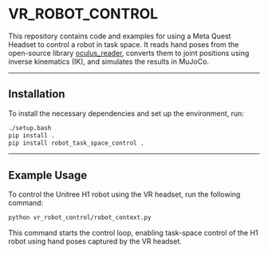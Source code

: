 # VR_ROBOT_CONTROL

This repository contains code and examples for using a Meta Quest Headset to control a robot in task space. It reads hand poses from the open-source library [oculus_reader](https://github.com/rail-berkeley/oculus_reader), converts them to joint positions using inverse kinematics (IK), and simulates the results in MuJoCo.

---

## Installation

To install the necessary dependencies and set up the environment, run:

```bash
./setup.bash
pip install .
pip install robot_task_space_control .
```

---

## Example Usage

To control the Unitree H1 robot using the VR headset, run the following command:

```bash
python vr_robot_control/robot_context.py
```

This command starts the control loop, enabling task-space control of the H1 robot using hand poses captured by the VR headset.
```